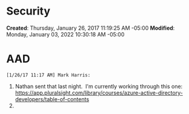 # Security

**Created**: Thursday, January 26, 2017 11:19:25 AM -05:00
**Modified**: Monday, January 03, 2022 10:30:18 AM -05:00


# AAD

    [‎1/‎26/‎17 11:17 AM] Mark Harris:
1. Nathan sent that last night.  I'm currently working through this one: https://app.pluralsight.com/library/courses/azure-active-directory-developers/table-of-contents
2.